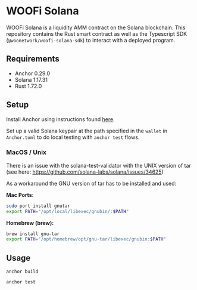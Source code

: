 # WOOFi Solana

WOOFi Solana is a liquidity AMM contract on the Solana blockchain.
This repository contains the Rust smart contract as well as the Typescript SDK (`@woonetwork/woofi-solana-sdk`) to interact with a deployed program.

## Requirements

- Anchor 0.29.0
- Solana 1.17.31
- Rust 1.72.0

## Setup

Install Anchor using instructions found [here](https://book.anchor-lang.com/getting_started/installation.html#anchor).

Set up a valid Solana keypair at the path specified in the `wallet` in `Anchor.toml` to do local testing with `anchor test` flows.


### MacOS / Unix

There is an issue with the solana-test-validator with the UNIX version of tar (see here: https://github.com/solana-labs/solana/issues/34625)

As a workaround the GNU version of tar has to be installed and used:

**Mac Ports:**

```bash
sudo port install gnutar
export PATH="/opt/local/libexec/gnubin/:$PATH"
```

**Homebrew (brew):**

```bash
brew install gnu-tar
export PATH="/opt/homebrew/opt/gnu-tar/libexec/gnubin:$PATH"
```

## Usage

```
anchor build
```

```
anchor test
```

